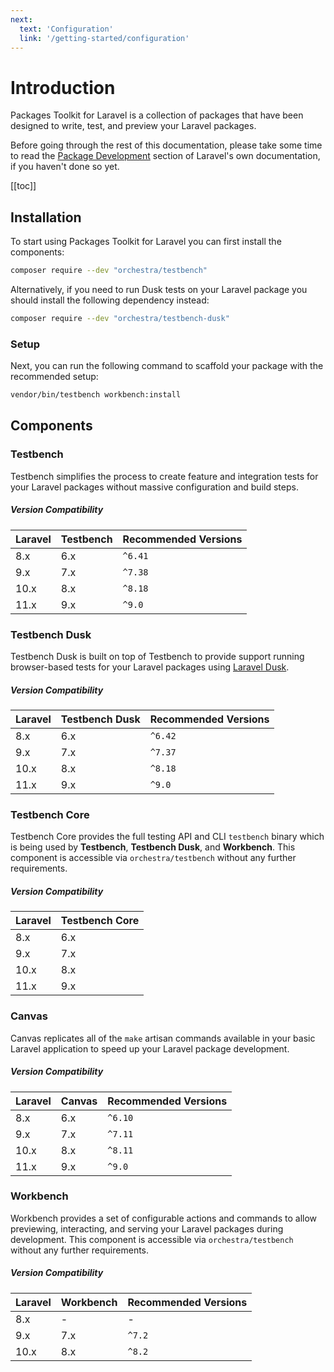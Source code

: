 ```yaml
---
next:
  text: 'Configuration'
  link: '/getting-started/configuration'
---
```


# Introduction

Packages Toolkit for Laravel is a collection of packages that have been designed to write, test, and preview your Laravel packages.

Before going through the rest of this documentation, please take some time to read the [Package Development](https://laravel.com/docs/packages) section of Laravel's own documentation, if you haven't done so yet.

[[toc]]

## Installation

To start using Packages Toolkit for Laravel you can first install the components:

```bash
composer require --dev "orchestra/testbench"
```

Alternatively, if you need to run Dusk tests on your Laravel package you should install the following dependency instead:

```bash
composer require --dev "orchestra/testbench-dusk"
```

### Setup

Next, you can run the following command to scaffold your package with the recommended setup:

```bash
vendor/bin/testbench workbench:install
```

## Components

### Testbench

Testbench simplifies the process to create feature and integration tests for your Laravel packages without massive configuration and build steps. 

##### Version Compatibility

 Laravel  | Testbench | Recommended Versions
:---------|:----------|:----------
 8.x      | 6.x       | `^6.41`
 9.x      | 7.x       | `^7.38`
 10.x     | 8.x       | `^8.18`
 11.x     | 9.x       | `^9.0`

### Testbench Dusk

Testbench Dusk is built on top of Testbench to provide support running browser-based tests for your Laravel packages using [Laravel Dusk](https://laravel.com/docs/dusk). 

##### Version Compatibility

 Laravel  | Testbench Dusk | Recommended Versions
:---------|:---------------|:----------
 8.x      | 6.x            | `^6.42`
 9.x      | 7.x            | `^7.37`
 10.x     | 8.x            | `^8.18`
 11.x     | 9.x            | `^9.0`

### Testbench Core

Testbench Core provides the full testing API and CLI `testbench` binary which is being used by **Testbench**, **Testbench Dusk**, and **Workbench**. This component is accessible via `orchestra/testbench` without any further requirements.

##### Version Compatibility

 Laravel  | Testbench Core   
:---------|:-----------
 8.x      | 6.x
 9.x      | 7.x
 10.x     | 8.x
 11.x     | 9.x

### Canvas

Canvas replicates all of the `make` artisan commands available in your basic Laravel application to speed up your Laravel package development.

##### Version Compatibility

 Laravel  | Canvas   | Recommended Versions
:---------|:---------|:----------
 8.x      | 6.x      | `^6.10`
 9.x      | 7.x      | `^7.11`
 10.x     | 8.x      | `^8.11`
 11.x     | 9.x      | `^9.0`

### Workbench

Workbench provides a set of configurable actions and commands to allow previewing, interacting, and serving your Laravel packages during development. This component is accessible via `orchestra/testbench` without any further requirements.

##### Version Compatibility

 Laravel  | Workbench | Recommended Versions
:---------|:----------|:----------
 8.x      | -         | -
 9.x      | 7.x       | `^7.2`
 10.x     | 8.x       | `^8.2`
